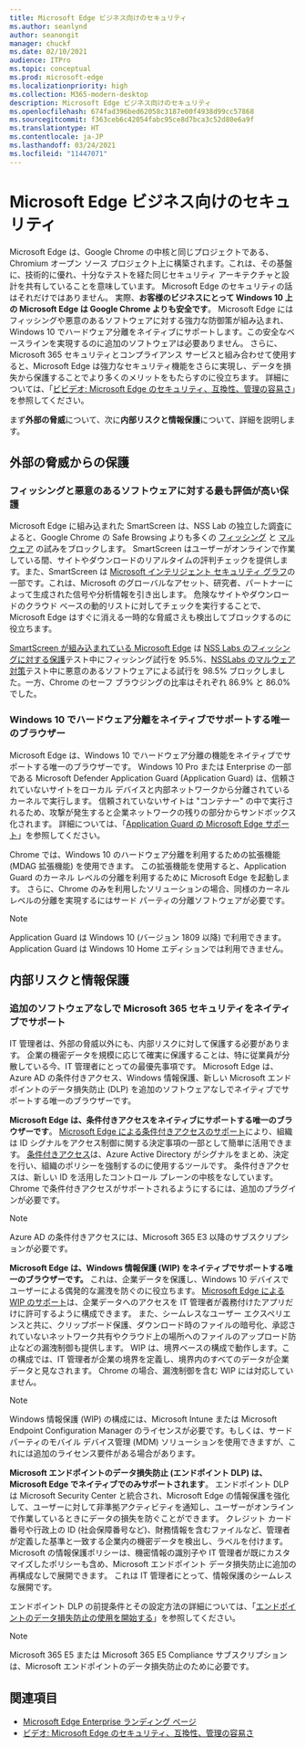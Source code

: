 ```yaml
---
title: Microsoft Edge ビジネス向けのセキュリティ
ms.author: seanlynd
author: seanongit
manager: chuckf
ms.date: 02/10/2021
audience: ITPro
ms.topic: conceptual
ms.prod: microsoft-edge
ms.localizationpriority: high
ms.collection: M365-modern-desktop
description: Microsoft Edge ビジネス向けのセキュリティ
ms.openlocfilehash: 674fad396bed62058c3187e00f4938d99cc57868
ms.sourcegitcommit: f363ceb6c42054fabc95ce8d7bca3c52d80e6a9f
ms.translationtype: HT
ms.contentlocale: ja-JP
ms.lasthandoff: 03/24/2021
ms.locfileid: "11447071"
---
```

# <a name="microsoft-edge-security-for-your-business"></a>Microsoft Edge ビジネス向けのセキュリティ

Microsoft Edge は、Google Chrome の中核と同じプロジェクトである、Chromium オープン ソース プロジェクト上に構築されます。これは、その基盤に、技術的に優れ、十分なテストを経た同じセキュリティ アーキテクチャと設計を共有していることを意味しています。 Microsoft Edge のセキュリティの話はそれだけではありません。 実際、**お客様のビジネスにとって Windows 10 上の Microsoft Edge は Google Chrome よりも安全です**。 Microsoft Edge にはフィッシングや悪意のあるソフトウェアに対する強力な防御策が組み込まれ、Windows 10 でハードウェア分離をネイティブにサポートします。この安全なベースラインを実現するのに追加のソフトウェアは必要ありません。 さらに、Microsoft 365 セキュリティとコンプライアンス サービスと組み合わせて使用すると、Microsoft Edge は強力なセキュリティ機能をさらに実現し、データを損失から保護することでより多くのメリットをもたらすのに役立ちます。 詳細については、「[ビビデオ: Microsoft Edge のセキュリティ、互換性、管理の容易さ](microsoft-edge-video-security-compatibility-manageability.md)」を参照してください。

まず**外部の脅威**について、次に**内部リスクと情報保護**について、詳細を説明します。

## <a name="external-threat-protection"></a>外部の脅威からの保護

### <a name="highest-rated-protection-against-phishing-and-malware"></a>フィッシングと悪意のあるソフトウェアに対する最も評価が高い保護

Microsoft Edge に組み込まれた SmartScreen は、NSS Lab の独立した調査によると、Google Chrome の Safe Browsing よりも多くの [フィッシング](https://edgeconsumerproduction.blob.core.windows.net/hostingdocs/NSS_Labs_Browser_Phishing_Report_Q2_2020.pdf) と [マルウェア](https://edgeconsumerproduction.blob.core.windows.net/hostingdocs/NSS_Labs_Browser_Malware_Report_Q2_2020.pdf) の試みをブロックします。 SmartScreen はユーザーがオンラインで作業している間、サイトやダウンロードのリアルタイムの評判チェックを提供します。また、SmartScreen は [Microsoft インテリジェント セキュリティ グラフ](https://www.microsoft.com/microsoft-365/windows/intelligent-security)の一部です。これは、Microsoft のグローバルなアセット、研究者、パートナーによって生成された信号や分析情報を引き出します。 危険なサイトやダウンロードのクラウド ベースの動的リストに対してチェックを実行することで、Microsoft Edge はすぐに消える一時的な脅威さえも検出してブロックするのに役立ちます。  

[SmartScreen が組み込まれている Microsoft Edge](//DeployEdge/microsoft-edge-security-smartscreen) は [NSS Labs のフィッシングに対する保護](https://edgeconsumerproduction.blob.core.windows.net/hostingdocs/NSS_Labs_Browser_Phishing_Report_Q2_2020.pdf)テスト中にフィッシング試行を 95.5%、[NSSLabs のマルウェア対策](https://edgeconsumerproduction.blob.core.windows.net/hostingdocs/NSS_Labs_Browser_Malware_Report_Q2_2020.pdf)テスト中に悪意のあるソフトウェアによる試行を 98.5% ブロックしました。一方、Chrome のセーフ ブラウジングの比率はそれぞれ 86.9% と 86.0% でした。

### <a name="the-only-browser-on-windows-10-that-natively-supports-hardware-isolation"></a>Windows 10 でハードウェア分離をネイティブでサポートする唯一のブラウザー

Microsoft Edge は、Windows 10 でハードウェア分離の機能をネイティブでサポートする唯一のブラウザーです。 Windows 10 Pro または Enterprise の一部である Microsoft Defender Application Guard (Application Guard) は、信頼されていないサイトをローカル デバイスと内部ネットワークから分離されているカーネルで実行します。 信頼されていないサイトは "コンテナー" の中で実行されるため、攻撃が発生すると企業ネットワークの残りの部分からサンドボックス化されます。 詳細については、「[Application Guard の Microsoft Edge サポート](./microsoft-edge-security-windows-defender-application-guard.md)」を参照してください。

Chrome では、Windows 10 のハードウェア分離を利用するための拡張機能 (MDAG 拡張機能) を使用できます。 この拡張機能を使用すると、Application Guard のカーネル レベルの分離を利用するために Microsoft Edge を起動します。 さらに、Chrome のみを利用したソリューションの場合、同様のカーネル レベルの分離を実現するにはサード パーティの分離ソフトウェアが必要です。

> [!NOTE]
> Application Guard は Windows 10 (バージョン 1809 以降) で利用できます。 Application Guard は Windows 10 Home エディションでは利用できません。

## <a name="internal-risks-and-information-protection"></a>内部リスクと情報保護

### <a name="native-support-for-microsoft-365-security-without-additional-software"></a>追加のソフトウェアなしで Microsoft 365 セキュリティをネイティブでサポート

IT 管理者は、外部の脅威以外にも、内部リスクに対して保護する必要があります。 企業の機密データを規模に応じて確実に保護することは、特に従業員が分散している今、IT 管理者にとっての最優先事項です。 Microsoft Edge は、Azure AD の条件付きアクセス、Windows 情報保護、新しい Microsoft エンドポイントのデータ損失防止 (DLP) を追加のソフトウェアなしでネイティブでサポートする唯一のブラウザーです。

**Microsoft Edge は、条件付きアクセスをネイティブにサポートする唯一のブラウザーです**。 [Microsoft Edge による条件付きアクセスのサポート](ms-edge-security-conditional-access.md)により、組織は ID シグナルをアクセス制御に関する決定事項の一部として簡単に活用できます。 [条件付きアクセス](/azure/active-directory/conditional-access/overview)は、Azure Active Directory がシグナルをまとめ、決定を行い、組織のポリシーを強制するのに使用するツールです。 条件付きアクセスは、新しい ID を活用したコントロール プレーンの中核をなしています。 Chrome で条件付きアクセスがサポートされるようにするには、追加のプラグインが必要です。

> [!NOTE]
> Azure AD の条件付きアクセスには、Microsoft 365 E3 以降のサブスクリプションが必要です。

**Microsoft Edge は、Windows 情報保護 (WIP) をネイティブでサポートする唯一のブラウザーです。** これは、企業データを保護し、Windows 10 デバイスでユーザーによる偶発的な漏洩を防ぐのに役立ちます。 [Microsoft Edge による WIP のサポート](./microsoft-edge-security-windows-information-protection.md)は、企業データへのアクセスを IT 管理者が義務付けたアプリだけに許可するように構成できます。 また、シームレスなユーザー エクスペリエンスと共に、クリップボード保護、ダウンロード時のファイルの暗号化、承認されていないネットワーク共有やクラウド上の場所へのファイルのアップロード防止などの漏洩制御も提供します。 WIP は、境界ベースの構成で動作します。この構成では、IT 管理者が企業の境界を定義し、境界内のすべてのデータが企業データと見なされます。 Chrome の場合、漏洩制御を含む WIP には対応していません。

> [!NOTE]
> Windows 情報保護 (WIP) の構成には、Microsoft Intune または Microsoft Endpoint Configuration Manager のライセンスが必要です。もしくは、サード パーティのモバイル デバイス管理 (MDM) ソリューションを使用できますが、これには追加のライセンス要件がある場合があります。

**Microsoft エンドポイントのデータ損失防止 (エンドポイント DLP) は、Microsoft Edge でネイティブでのみサポートされます**。 エンドポイント DLP は Microsoft Security Center と統合され、Microsoft Edge の情報保護を強化して、ユーザーに対して非準拠アクティビティを通知し、ユーザーがオンラインで作業しているときにデータの損失を防ぐことができます。 クレジット カード番号や行政上の ID (社会保障番号など)、財務情報を含むファイルなど、管理者が定義した基準と一致する企業内の機密データを検出し、ラベルを付けます。Microsoft の情報保護ポリシーは、機密情報の識別子や IT 管理者が既にカスタマイズしたポリシーも含め、Microsoft エンドポイント データ損失防止に追加の再構成なしで展開できます。 これは IT 管理者にとって、情報保護のシームレスな展開です。

エンドポイント DLP の前提条件とその設定方法の詳細については、「[エンドポイントのデータ損失防止の使用を開始する](/microsoft-365/compliance/endpoint-dlp-getting-started?preserve-view=true&view=o365-worldwide)」を参照してください。

> [!NOTE]
> Microsoft 365 E5 または Microsoft 365 E5 Compliance サブスクリプションは、Microsoft エンドポイントのデータ損失防止のために必要です。

## <a name="see-also"></a>関連項目

- [Microsoft Edge Enterprise ランディング ページ](https://aka.ms/EdgeEnterprise)
- [ビデオ: Microsoft Edge のセキュリティ、互換性、管理の容易さ](microsoft-edge-video-security-compatibility-manageability.md)
